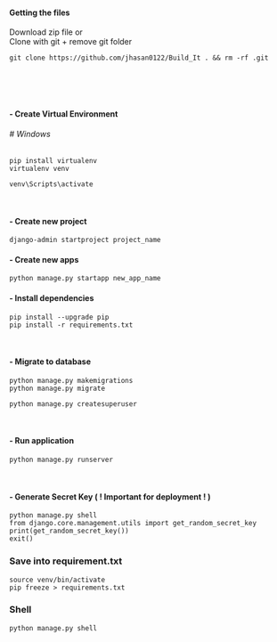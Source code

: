 
#### Getting the files
Download zip file or <br>
Clone with git + remove git folder
```
git clone https://github.com/jhasan0122/Build_It . && rm -rf .git
```
<br><br><br>



#### - Create Virtual Environment

###### # Windows
```
pip install virtualenv 
virtualenv venv 
```

```
venv\Scripts\activate
```

<br>




#### - Create new project
```
django-admin startproject project_name
```


#### - Create new apps
```
python manage.py startapp new_app_name
```


#### - Install dependencies
```
pip install --upgrade pip
pip install -r requirements.txt
```

<br>

#### - Migrate to database
```
python manage.py makemigrations
python manage.py migrate
```

```
python manage.py createsuperuser
```

<br>

#### - Run application
```angular2html
python manage.py runserver
```

<br>

#### - Generate Secret Key ( ! Important for deployment ! )
```
python manage.py shell
from django.core.management.utils import get_random_secret_key
print(get_random_secret_key())
exit()
```


### Save into requirement.txt 
```
source venv/bin/activate
pip freeze > requirements.txt
```

### Shell
```angular2html
python manage.py shell
```


